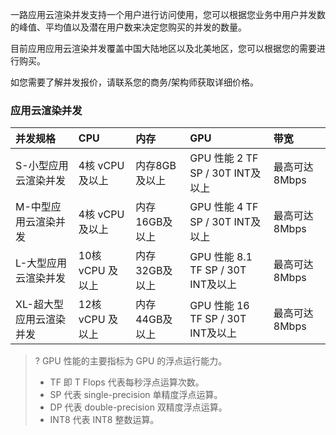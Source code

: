 一路应用云渲染并发支持一个用户进行访问使用，您可以根据您业务中用户并发数的峰值、平均值以及潜在用户数来决定您购买的并发的数量。

目前应用应用云渲染并发覆盖中国大陆地区以及北美地区，您可以根据您的需要进行购买。

如您需要了解并发报价，请联系您的商务/架构师获取详细价格。

### 应用云渲染并发

| 并发规格            | CPU              | 内存           | GPU                                | 带宽          |
| :------------------ | :--------------- | :------------- | :--------------------------------- | :------------ |
| S-小型应用云渲染并发    | 4核 vCPU 及以上  | 内存8GB及以上  | GPU 性能 2 TF SP / 30T INT及以上   | 最高可达8Mbps |
| M-中型应用云渲染并发    | 4核 vCPU 及以上  | 内存16GB及以上 | GPU 性能 4 TF SP / 30T INT及以上   | 最高可达8Mbps |
| L-大型应用云渲染并发    | 10核 vCPU 及以上 | 内存32GB及以上 | GPU 性能 8.1 TF SP / 30T INT及以上 | 最高可达8Mbps |
| XL-超大型应用云渲染并发 | 12核 vCPU 及以上 | 内存44GB及以上 | GPU 性能 16 TF SP / 30T INT及以上  | 最高可达8Mbps |

>? GPU 性能的主要指标为 GPU 的浮点运行能力。
>- TF 即 T Flops 代表每秒浮点运算次数。
>- SP 代表 single-precision 单精度浮点运算。
>- DP 代表 double-precision 双精度浮点运算。
>- INT8 代表 INT8 整数运算。


